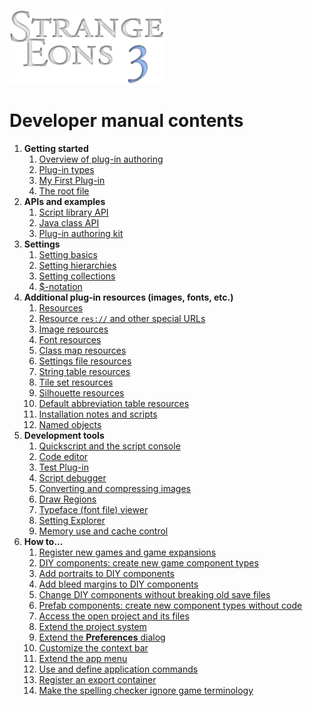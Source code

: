 ![Strange Eons 3](images/se3-header.png)

# Developer manual contents

1. **Getting started**
   1. [Overview of plug-in authoring](dm-overview.md)
   2. [Plug-in types](dm-plugin-types.md)
   3. [My First Plug-in](dm-first-plugin.md)
   4. [The root file](dm-eons-plugin.md)
2. **APIs and examples**
   1. [Script library API](dm-script-api.md)
   2. [Java class API](dm-java-api.md)
   3. [Plug-in authoring kit](dm-pak.md)
3. **Settings**
   1. [Setting basics](dm-settings.md)
   2. [Setting hierarchies](dm-setting-hierarchies.md)
   3. [Setting collections](dm-setting-collections.md)
   4. [$-notation](dm-dollar-notation.md)
4. **Additional plug-in resources (images, fonts, etc.)**
   1. [Resources](dm-resources.md)
   2. [Resource `res://` and other special URLs](dm-special-urls.md)
   3. [Image resources](dm-res-image.md)
   4. [Font resources](dm-res-font.md)
   5. [Class map resources](dm-res-classmap.md)
   6. [Settings file resources](dm-res-settings.md)
   7. [String table resources](dm-res-string-table.md)
   8. [Tile set resources](dm-res-tile-set.md)
   9. [Silhouette resources](dm-res-silhouette.md)
   10. [Default abbreviation table resources](dm-res-abbrv-table.md)
   11. [Installation notes and scripts](dm-installation.md)
   12. [Named objects](dm-named-objects.md)
5. **Development tools**
   1. [Quickscript and the script console](dm-quickscript.md)
   2. [Code editor](dm-code-editor.md)
   3. [Test Plug-in](dm-test-plugin.md)
   4. [Script debugger](dm-debugger.md)
   5. [Converting and compressing images](dm-convert-image.md)
   6. [Draw Regions](dm-draw-regions.md)
   7. [Typeface (font file) viewer](dm-type-viewer.md)
   8. [Setting Explorer](dm-setting-explorer.md)
   9. [Memory use and cache control](dm-memory.md)
6. **How to...**
   1. [Register new games and game expansions](dm-register-game.md)
   2. [DIY components: create new game component types](dm-diy.md)
   3. [Add portraits to DIY components](dm-diy-portraits.md)
   4. [Add bleed margins to DIY components](dm-diy-bleed-margins.md)
   5. [Change DIY components without breaking old save files](dm-compatibility.md)
   6. [Prefab components: create new component types without code](dm-diy-prefab.md)
   7. [Access the open project and its files](dm-project.md)
   8. [Extend the project system](dm-project-ext.md)
   9. [Extend the **Preferences** dialog](dm-preferences.md)
   10. [Customize the context bar](dm-context-bar.md)
   11. [Extend the app menu](dm-app-menu.md)
   12. [Use and define application commands](dm-app-commands.md)
   13. [Register an export container](dm-export-container.md)
   14. [Make the spelling checker ignore game terminology](dm-spelling-exclusions.md)
